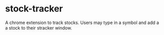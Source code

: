 # stock-tracker
A chrome extension to track stocks. Users may type in a symbol and add a a stock to their stracker window. 
